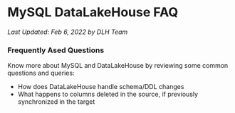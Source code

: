 # MySQL DataLakeHouse FAQ
*Last Updated: Feb 6, 2022 by DLH Team*

### Frequently Ased Questions
Know more about MySQL and DataLakeHouse by reviewing some common questions and queries:

- How does DataLakeHouse handle schema/DDL changes
- What happens to columns deleted in the source, if previously synchronized in the target


